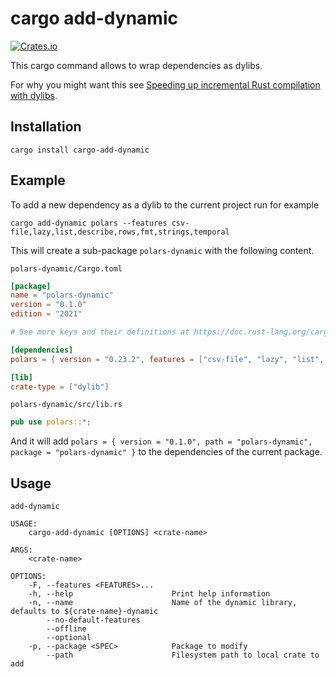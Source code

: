 # cargo add-dynamic

[![Crates.io](https://img.shields.io/crates/v/cargo-add-dynamic)](https://crates.io/crates/cargo-add-dynamic)

This cargo command allows to wrap dependencies as dylibs.

For why you might want this see [Speeding up incremental Rust compilation with dylibs](https://robert.kra.hn/posts/2022-09-09-speeding-up-incremental-rust-compilation-with-dylibs/).


## Installation

```shell
cargo install cargo-add-dynamic
```

## Example

To add a new dependency as a dylib to the current project run for example

```shell
cargo add-dynamic polars --features csv-file,lazy,list,describe,rows,fmt,strings,temporal
```

This will create a sub-package `polars-dynamic` with the following content.

`polars-dynamic/Cargo.toml`

```toml
[package]
name = "polars-dynamic"
version = "0.1.0"
edition = "2021"

# See more keys and their definitions at https://doc.rust-lang.org/cargo/reference/manifest.html

[dependencies]
polars = { version = "0.23.2", features = ["csv-file", "lazy", "list", "describe", "rows", "fmt", "strings", "temporal"] }

[lib]
crate-type = ["dylib"]
```

`polars-dynamic/src/lib.rs`

```rust
pub use polars::*;
```

And it will add `polars = { version = "0.1.0", path = "polars-dynamic", package = "polars-dynamic" }` to the dependencies of the current package.


## Usage

```
add-dynamic 

USAGE:
    cargo-add-dynamic [OPTIONS] <crate-name>

ARGS:
    <crate-name>    

OPTIONS:
    -F, --features <FEATURES>...    
    -h, --help                      Print help information
    -n, --name                      Name of the dynamic library, defaults to ${crate-name}-dynamic
        --no-default-features       
        --offline                   
        --optional                  
    -p, --package <SPEC>            Package to modify
        --path                      Filesystem path to local crate to add
```
